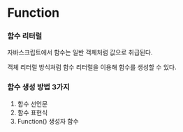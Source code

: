 # Function

### 함수 리터럴 

자바스크립트에서 함수는 일반 객체처럼 값으로 취급된다.

객체 리터럴 방식처럼 함수 리터럴을 이용해 함수를 생성할 수 있다.

### 함수 생성 방법 3가지 

1. 함수 선언문 
2. 함수 표현식 
3. Function\(\) 생성자 함수 



